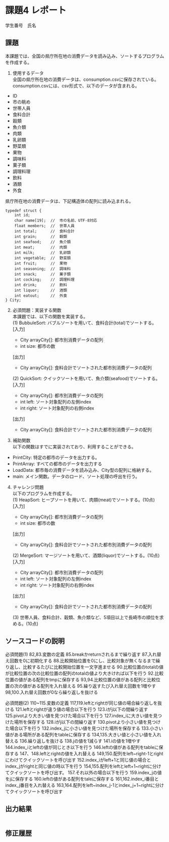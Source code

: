 # 課題4 レポート
学生番号　氏名

## 課題
本課題では、全国の県庁所在地の消費データを読み込み、ソートするプログラムを作成する。

1. 使用するデータ  
全国の県庁所在地の消費データは、consumption.csvに保存されている。consumption.csvには、csv形式で、以下のデータが含まれる。
- ID
- 市の眺め
- 世帯人員
- 食料合計
- 穀類
- 魚介類
- 肉類
- 乳卵類
- 野菜類
- 果物
- 調味料
- 菓子類
- 調理料理
- 飲料
- 酒類
- 外食

県庁所在地の消費データは、下記構造体の配列に読み込まれる。

```
typedef struct {
    int id;
    char name[19];  //  市の名前、UTF-8対応
    float members;  //  世帯人員
    int total;      //  食料合計
    int grain;      //  穀類
    int seafood;    //  魚介類
    int meat;       //  肉類
    int milk;       //  乳卵類
    int vegetable;  //  野菜類
    int fruit;      //  果物
    int seasoning;  //  調味料
    int snack;      //  菓子類
    int cocking;    //  調理料理
    int drink;      //  飲料
    int liquor;     //  酒類
    int eatout;     //  外食
} City;
```

2. 必須問題：実装する関数  
本課題では、以下の関数を実装する。  
(1) BubbuleSort: バブルソートを用いて、食料合計(total)でソートする。  
    [入力]  
    - City arrayCity[]: 都市別消費データの配列  
    - int size: 都市の数  

    [出力]  
    - City arrayCity[]: 食料合計でソートされた都市別消費データの配列  

    (2) QuickSort: クイックソートを用いて、魚介類(seafood)でソートする。  
    [入力]  
    - City arrayCity[]: 都市別消費データの配列
    - int left: ソート対象配列の左側index  
    - int right: ソート対象配列の右側index  

    [出力]  
    - City arrayCity[]: 食料合計でソートされた都市別消費データの配列  

3. 補助関数  
以下の関数はすでに実装されており、利用することができる。  
- PrintCity: 特定の都市のデータを出力する。  
- PrintArray: すべての都市のデータを出力する  
- LoadData: 都市毎の消費データを読み込み、City型の配列に格納する。
- main: メイン関数。データのロード、ソート処理の呼出を行う。

4. チャレンジ問題  
以下のプログラムを作成する。  
(1) HeapSort: ヒープソートを用いて、肉類(meat)でソートする。(10点)  
    [入力]  
    - City arrayCity[]: 都市別消費データの配列  
    - int size: 都市の数  

    [出力]  
    - City arrayCity[]: 食料合計でソートされた都市別消費データの配列  

    (2) MergeSort: マージソートを用いて、酒類(liquor)でソートする。(10点)    
    [入力]  
    - City arrayCity[]: 都市別消費データの配列
    - int left: ソート対象配列の左側index  
    - int right: ソート対象配列の右側index

    [出力]  
    - City arrayCity[]: 食料合計でソートされた都市別消費データの配列  

    (3) 世帯人員、食料合計、穀類、魚介類など、5項目以上で長崎市の順位を求める。(10点)  

## ソースコードの説明
必須問題(1)
82,83.変数の定義
85.breakかreturnされるまで繰り返す
87.入れ替え回数を0に初期化する
88.比較開始位置を0にし、比較対象が無くなるまで繰り返し、比較するたびに比較開始位置を一文字進ませる
90.比較位置のtotalの値が比較位置の次の比較位置の配列のtotalの値より大きければ以下を行う
92.比較位置の値がある配列をtmpに保存する
93,94.比較位置の値がある配列と比較位置の次の値がある配列を入れ替える
95.繰り返すたび入れ替え回数を1増やす
98,100.入れ替え回数が0なら繰り返しを抜ける

必須問題(2)
110~115.変数の定義
117,119.leftとrightが同じ値の場合繰り返しを抜ける
121.leftとrightが違う値の場合以下を行う
123.iがj以下の間繰り返す
125.pivotより大きい値を見つけた場合以下を行う
127.index_iに大きい値を見つけた場所を保存する
128.iがj以下の間繰り返す
130.pivotより小さい値を見つけた場合以下を行う
132.index_jに小さい値を見つけた場所を保存する
133.小さい値がある場所がある配列をtableに保存する
134,135.大きい値と小さい値を入れ替える
136.繰り返しを抜ける
138.jの値を1減らす
141.iの値を1増やす
144.index_iとleftの値が同じとき以下を行う
146.leftの値がある配列をtableに保存する
147、148.leftとrightの値を入れ替える
149,150.配列をleft~right-1とrightにわけてクイックソートを呼び出す
152.index_iがleft+1と同じ値の場合とindex_jがrightと同じ値の時以下を行う
154,155.配列をleftとleft+1~rightに分けてクイックソートを呼び出す。
157.それ以外の場合以下を行う
159.index_jの値をjに保存する
160.leftの値がある配列をtaleに保存する
161,162.index_i番目とindex_j番目を入れ替える
163,164.配列をleft~index_j-1とindex_j+1~rightに分けてクイックソートを呼び出す

## 出力結果

```

```

## 修正履歴

